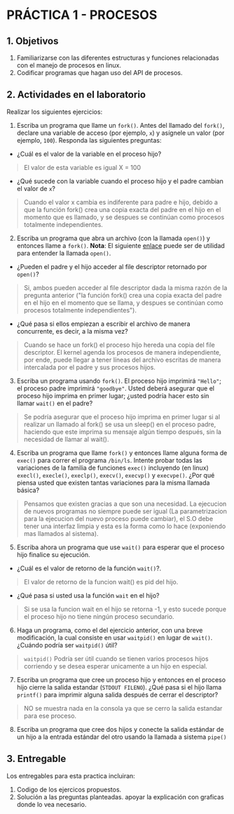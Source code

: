 # PRÁCTICA 1 - PROCESOS #

## 1. Objetivos ##
1. Familiarizarse con las diferentes estructuras y funciones relacionadas con el manejo de procesos en linux.
2. Codificar programas que hagan uso del API de procesos.

## 2. Actividades en el laboratorio ##

Realizar los siguientes ejercicios:

1. Escriba un programa que llame un ```fork()```. Antes del llamado del ```fork()```, declare una variable de acceso (por ejemplo, ```x```) y asígnele un valor (por ejemplo, ```100```). Responda las siguientes preguntas:
  * ¿Cuál es el valor de la variable en el proceso hijo?
  > El valor de esta variable es igual X = 100
  * ¿Qué sucede con la variable cuando el proceso hijo y el padre cambian el valor de ```x```?
  >Cuando el valor x cambia es indiferente para padre e hijo, debido a que la función fork() crea una copia exacta del padre en el hijo en el momento que es llamado, y se despues se continúan como procesos totalmente independientes.
2. Escriba un programa que abra un archivo (con la llamada ```open()```) y entonces llame a ```fork()```. **Nota**: El siguiente [enlace](https://www.geeksforgeeks.org/input-output-system-calls-c-create-open-close-read-write/) puede ser de utilidad para entender la llamada ```open()```.
  * ¿Pueden el padre y el hijo acceder al file descriptor retornado por ```open()```? 
  >Si, ambos pueden acceder al file descriptor dada la misma razón de la pregunta anterior ("la función fork() crea una copia exacta del padre en el hijo en el momento que se llama, y despues se continúan como procesos totalmente independientes").
  * ¿Qué pasa si ellos empiezan a escribir el archivo de manera concurrente, es decir, a la misma vez?
  >Cuando se hace un fork() el proceso hijo hereda una copia del file descriptor. El kernel agenda los procesos de manera independiente, por ende, puede llegar a tener líneas del archivo escritas de manera intercalada por el padre y sus procesos hijos.
3. Escriba un programa usando ```fork()```. El proceso hijo imprimirá ```"Hello"```; el proceso padre imprimirá ```"goodbye"```. Usted deberá asegurar que el proceso hijo imprima en primer lugar; ¿usted podría hacer esto sin llamar ```wait()``` en el padre? 
>Se podría asegurar que el proceso hijo imprima en primer lugar si al realizar un llamado al fork() se usa un sleep() en el  proceso padre, haciendo que este imprima su mensaje algún tiempo después, sin la necesidad de llamar al wait().
4. Escriba un programa que llame ```fork()``` y entonces llame alguna forma de ```exec()``` para correr el programa ```/bin/ls```. Intente probar todas las variaciones de la familia de funciones ```exec()``` incluyendo (en linux) ```execl()```, ```execle()```, ```execlp()```, ```execv()```, ```execvp()``` y ```execvpe()```. ¿Por qué piensa usted que existen tantas variaciones para la misma llamada básica?
> Pensamos que existen gracias a que son una necesidad. La ejecucion de nuevos programas no siempre puede ser igual (La parametrizacion para la ejecucion del nuevo proceso puede cambiar), el S.O debe tener una interfaz limpia y esta es la forma como lo hace (exponiendo mas llamados al sistema).
5. Escriba ahora un programa que use ```wait()``` para esperar que el proceso hijo finalice su ejecución. 
* ¿Cuál es el valor de retorno de la función ```wait()```?.
>El valor de retorno de la funcion wait() es pid del hijo.
* ¿Qué pasa si usted usa la función ```wait``` en el hijo?
>Si se usa la funcion wait en el hijo se retorna -1, y esto sucede porque el proceso hijo no tiene ningún proceso secundario.
6. Haga un programa, como el del ejercicio anterior, con una breve modificación, la cual consiste en usar ```waitpid()``` en lugar de ```wait()```. ¿Cuándo podría ser ```waitpid()``` útil?
> ```waitpid()``` Podría ser útil cuando se tienen varios procesos hijos corriendo y se desea esperar unicamente a un hijo en especial.
7. Escriba un programa que cree un proceso hijo y entonces en el proceso hijo cierre la salida estandar (```STDOUT FILENO```). ¿Qué pasa si el hijo llama ```printf()``` para imprimir alguna salida después de cerrar el descriptor?
> NO se muestra nada en la consola ya que se cerro la salida estandar para ese proceso.
8. Escriba un programa que cree dos hijos y conecte la salida estándar de un hijo a la entrada estándar del otro usando la llamada a sistema ```pipe()```

## 3. Entregable ##

Los entregables para esta practica incluiran:
1. Codigo de los ejercicos propuestos.
2. Solución a las preguntas planteadas. apoyar la explicación con graficas donde lo vea necesario.
